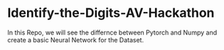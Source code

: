 # Identify-the-Digits-AV-Hackathon
In this Repo, we will see the differnce between Pytorch and Numpy and create a basic Neural Network for the Dataset.
